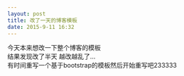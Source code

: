 ```yaml
---  
layout: post  
title: 改了一天的博客模板
date: 2015-9-11 16:32
---  
```


今天本来想改一下整个博客的模板   
结果发现改了半天 越改越乱了...   
有时间重写一个基于bootstrap的模板然后开始重写吧233333